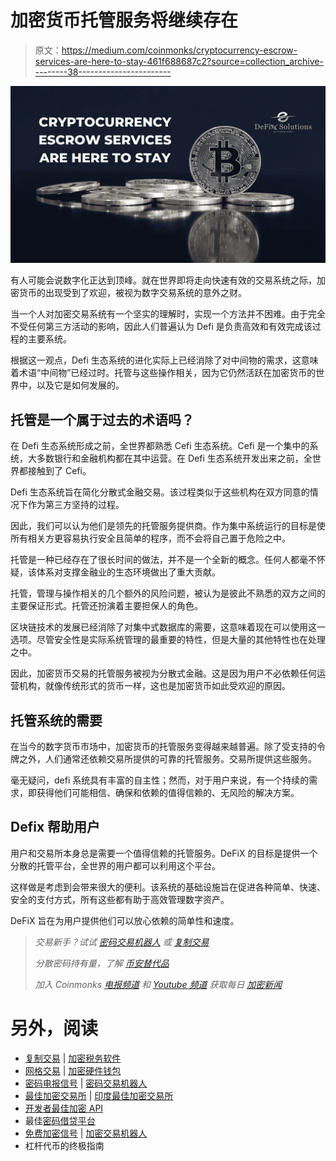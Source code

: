 # 加密货币托管服务将继续存在

> 原文：<https://medium.com/coinmonks/cryptocurrency-escrow-services-are-here-to-stay-461f688687c2?source=collection_archive---------38----------------------->

![](img/e81a8580c90c5dd306b0ad98a2c038ba.png)

有人可能会说数字化正达到顶峰。就在世界即将走向快速有效的交易系统之际，加密货币的出现受到了欢迎，被视为数字交易系统的意外之财。

当一个人对加密交易系统有一个坚实的理解时，实现一个方法并不困难。由于完全不受任何第三方活动的影响，因此人们普遍认为 Defi 是负责高效和有效完成该过程的主要系统。

根据这一观点，Defi 生态系统的进化实际上已经消除了对中间物的需求，这意味着术语“中间物”已经过时。托管与这些操作相关，因为它仍然活跃在加密货币的世界中，以及它是如何发展的。

## 托管是一个属于过去的术语吗？

在 Defi 生态系统形成之前，全世界都熟悉 Cefi 生态系统。Cefi 是一个集中的系统，大多数银行和金融机构都在其中运营。在 Defi 生态系统开发出来之前，全世界都接触到了 Cefi。

Defi 生态系统旨在简化分散式金融交易。该过程类似于这些机构在双方同意的情况下作为第三方坚持的过程。

因此，我们可以认为他们是领先的托管服务提供商。作为集中系统运行的目标是使所有相关方更容易执行安全且简单的程序，而不会将自己置于危险之中。

托管是一种已经存在了很长时间的做法，并不是一个全新的概念。任何人都毫不怀疑，该体系对支撑金融业的生态环境做出了重大贡献。

托管，管理与操作相关的几个额外的风险问题，被认为是彼此不熟悉的双方之间的主要保证形式。托管还扮演着主要担保人的角色。

区块链技术的发展已经消除了对集中式数据库的需要，这意味着现在可以使用这一选项。尽管安全性是实际系统管理的最重要的特性，但是大量的其他特性也在处理之中。

因此，加密货币交易的托管服务被视为分散式金融。这是因为用户不必依赖任何运营机构，就像传统形式的货币一样，这也是加密货币如此受欢迎的原因。

## **托管系统的需要**

在当今的数字货币市场中，加密货币的托管服务变得越来越普遍。除了受支持的令牌之外，人们通常还依赖交易所提供的可靠的托管服务。交易所提供这些服务。

毫无疑问，defi 系统具有丰富的自主性；然而，对于用户来说，有一个持续的需求，即获得他们可能相信、确保和依赖的值得信赖的、无风险的解决方案。

## **Defix 帮助用户**

用户和交易所本身总是需要一个值得信赖的托管服务。DeFiX 的目标是提供一个分散的托管平台，全世界的用户都可以利用这个平台。

这样做是考虑到会带来很大的便利。该系统的基础设施旨在促进各种简单、快速、安全的支付方式，所有这些都有助于高效管理数字资产。

DeFiX 旨在为用户提供他们可以放心依赖的简单性和速度。

> *交易新手？试试* [*密码交易机器人*](/coinmonks/crypto-trading-bot-c2ffce8acb2a) *或* [*复制交易*](/coinmonks/top-10-crypto-copy-trading-platforms-for-beginners-d0c37c7d698c)
> 
> *分散密码持有量，了解* [*币安替代品*](https://coincodecap.com/binance-alternatives)
> 
> *加入 Coinmonks* [*电报频道*](https://t.me/coincodecap) *和* [*Youtube 频道*](https://www.youtube.com/c/coinmonks/videos) *获取每日* [*加密新闻*](http://coincodecap.com/)

# 另外，阅读

*   [复制交易](/coinmonks/top-10-crypto-copy-trading-platforms-for-beginners-d0c37c7d698c) | [加密税务软件](/coinmonks/crypto-tax-software-ed4b4810e338)
*   [网格交易](https://coincodecap.com/grid-trading) | [加密硬件钱包](/coinmonks/the-best-cryptocurrency-hardware-wallets-of-2020-e28b1c124069)
*   [密码电报信号](/coinmonks/top-3-telegram-channels-for-crypto-traders-in-2021-8385f4411ff4) | [密码交易机器人](/coinmonks/crypto-trading-bot-c2ffce8acb2a)
*   [最佳加密交易所](/coinmonks/crypto-exchange-dd2f9d6f3769) | [印度最佳加密交易所](/coinmonks/bitcoin-exchange-in-india-7f1fe79715c9)
*   [开发者最佳加密 API](/coinmonks/best-crypto-apis-for-developers-5efe3a597a9f)
*   最佳[密码借贷平台](/coinmonks/top-5-crypto-lending-platforms-in-2020-that-you-need-to-know-a1b675cec3fa)
*   [免费加密信号](/coinmonks/free-crypto-signals-48b25e61a8da) | [加密交易机器人](/coinmonks/crypto-trading-bot-c2ffce8acb2a)
*   杠杆代币的终极指南